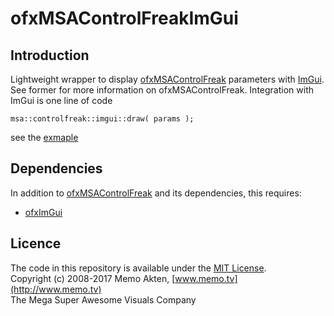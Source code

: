 ofxMSAControlFreakImGui
=====================================

Introduction
------------
Lightweight wrapper to display [ofxMSAControlFreak](https://github.com/memo/ofxMSAControlFreak) parameters with [ImGui](https://github.com/ocornut/imgui). See former for more information on ofxMSAControlFreak. Integration with ImGui is one line of code 

```msa::controlfreak::imgui::draw( params );```

see the [exmaple](https://github.com/memo/ofxMSAControlFreakImGui/blob/master/example/src/example-ImGui.cpp#L39) 


Dependencies
------------
In addition to [ofxMSAControlFreak](https://github.com/memo/ofxMSAControlFreak) and its dependencies, this requires:
* [ofxImGui](https://github.com/jvcleave/ofxImGui)


Licence
-------
The code in this repository is available under the [MIT License](https://secure.wikimedia.org/wikipedia/en/wiki/Mit_license).  
Copyright (c) 2008-2017 Memo Akten, [www.memo.tv](http://www.memo.tv)  
The Mega Super Awesome Visuals Company

